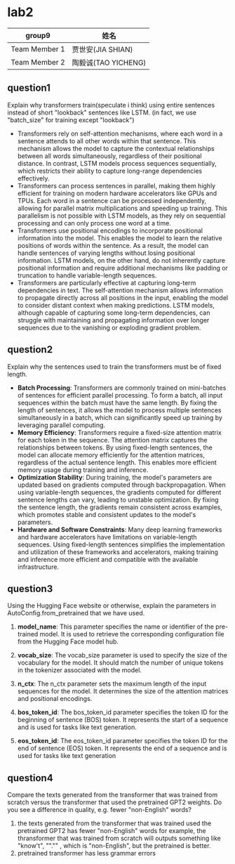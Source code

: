 
# lab2

|group9|姓名|
|---|---|
|Team Member 1|贾世安(JIA SHIAN)|
|Team Member 2|陶毅诚(TAO YICHENG)|

## question1
Explain why transformers train(speculate i think) using entire sentences instead of short "lookback" sentences like LSTM.
(in fact, we use "batch_size" for training except "lookback")
+ Transformers rely on self-attention mechanisms, where each word in a sentence attends to all other words within that sentence. This mechanism allows the model to capture the contextual relationships between all words simultaneously, regardless of their positional distance. In contrast, LSTM models process sequences sequentially, which restricts their ability to capture long-range dependencies effectively.
+ Transformers can process sentences in parallel, making them highly efficient for training on modern hardware accelerators like GPUs and TPUs. Each word in a sentence can be processed independently, allowing for parallel matrix multiplications and speeding up training. This parallelism is not possible with LSTM models, as they rely on sequential processing and can only process one word at a time.
+ Transformers use positional encodings to incorporate positional information into the model. This enables the model to learn the relative positions of words within the sentence. As a result, the model can handle sentences of varying lengths without losing positional information. LSTM models, on the other hand, do not inherently capture positional information and require additional mechanisms like padding or truncation to handle variable-length sequences.
+ Transformers are particularly effective at capturing long-term dependencies in text. The self-attention mechanism allows information to propagate directly across all positions in the input, enabling the model to consider distant context when making predictions. LSTM models, although capable of capturing some long-term dependencies, can struggle with maintaining and propagating information over longer sequences due to the vanishing or exploding gradient problem.

## question2
Explain why the sentences used to train the transformers must be of fixed length.
+ **Batch Processing**: Transformers are commonly trained on mini-batches of sentences for efficient parallel processing. To form a batch, all input sequences within the batch must have the same length. By fixing the length of sentences, it allows the model to process multiple sentences simultaneously in a batch, which can significantly speed up training by leveraging parallel computing.
+ **Memory Efficiency**: Transformers require a fixed-size attention matrix for each token in the sequence. The attention matrix captures the relationships between tokens. By using fixed-length sentences, the model can allocate memory efficiently for the attention matrices, regardless of the actual sentence length. This enables more efficient memory usage during training and inference.
+ **Optimization Stability**: During training, the model's parameters are updated based on gradients computed through backpropagation. When using variable-length sequences, the gradients computed for different sentence lengths can vary, leading to unstable optimization. By fixing the sentence length, the gradients remain consistent across examples, which promotes stable and consistent updates to the model's parameters.
+ **Hardware and Software Constraints**: Many deep learning frameworks and hardware accelerators have limitations on variable-length sequences. Using fixed-length sentences simplifies the implementation and utilization of these frameworks and accelerators, making training and inference more efficient and compatible with the available infrastructure.

## question3
Using the Hugging Face website or otherwise, explain the parameters in AutoConfig.from_pretrained that we have used.
1. **model_name**: This parameter specifies the name or identifier of the pre-trained model. It is used to retrieve the corresponding configuration file from the Hugging Face model hub.

2. **vocab_size**: The vocab_size parameter is used to specify the size of the vocabulary for the model. It should match the number of unique tokens in the tokenizer associated with the model.

3. **n_ctx**: The n_ctx parameter sets the maximum length of the input sequences for the model. It determines the size of the attention matrices and positional encodings.

4. **bos_token_id**: The bos_token_id parameter specifies the token ID for the beginning of sentence (BOS) token. It represents the start of a sequence and is used for tasks like text generation.

5. **eos_token_id**: The eos_token_id parameter specifies the token ID for the end of sentence (EOS) token. It represents the end of a sequence and is used for tasks like text generation

## question4
Compare the texts generated from the transformer that was trained from scratch versus the transformer that used the pretrained GPT2 weights. Do you see a difference in quality, e.g. fewer "non-English" words?

1. the texts generated from the transformer that was trained used the pretrained GPT2 has fewer "non-English" words for example, the thransformer that was trained from scratch will outputs something like "know\'t", ""."" , which is "non-English", but the pretrained is better.
2. pretrained transformer has less grammar errors




